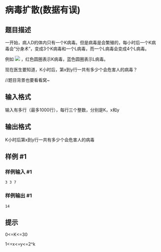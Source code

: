 # 病毒扩散(数据有误)

## 题目描述

一开始，病人D的体内只有一个K病毒。但是病毒是会繁殖的，每小时后一个K病毒会“分身术”，变成3个K病毒和一个L病毒，而一个L病毒会变成4个L病毒。

例如 ![](https://cdn.luogu.com.cn/upload/pic/2643.png) ，红色圆圈表示K病毒，蓝色圆圈表示L病毒。

现在医生要知道，K小时后，第x到y行一共有多少个会危害人的病毒？

//题目背景也要看看窝~


## 输入格式

输入有多行（最多1000行），每行三个整数，分别是K，x和y


## 输出格式

K小时后第x到y行一共有多少个会危害人的病毒


## 样例 #1

### 样例输入 #1
```
3 3 7
```

### 样例输出 #1

```
14
```

## 提示

0<=K<=30

1<=x<=y<=2^k

